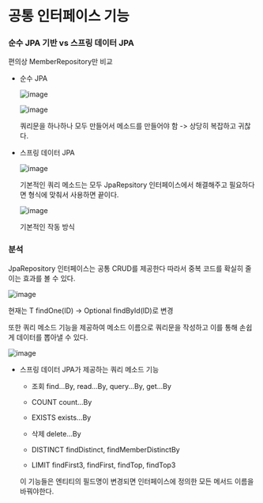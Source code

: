 # 공통 인터페이스 기능

### 순수 JPA 기반 vs 스프링 데이터 JPA

편의상 MemberRepository만 비교

+ 순수 JPA

  ![image](https://github.com/ManchanTime/TrashBoys/assets/127479677/96a77ec5-8057-4860-a71c-d9ef51c3f564)

  ![image](https://github.com/ManchanTime/TrashBoys/assets/127479677/d6ab8bb6-9bce-464d-88e6-16819212ffaa)

  쿼리문을 하나하나 모두 만들어서 메소드를 만들어야 함 -> 상당히 복잡하고 귀찮다.

+ 스프링 데이터 JPA

  ![image](https://github.com/ManchanTime/TrashBoys/assets/127479677/e8867148-6ab7-488b-b8bc-b718fd36341d)

  기본적인 쿼리 메소드는 모두 JpaRepsitory 인터페이스에서 해결해주고 필요하다면 형식에 맞춰서 사용하면 끝이다.

  ![image](https://github.com/ManchanTime/TrashBoys/assets/127479677/56e88a90-c33f-4309-824e-6ed3732e2d32)

  기본적인 작동 방식

### 분석

JpaRepository 인터페이스는 공통 CRUD를 제공한다 따라서 중복 코드를 확실히 줄이는 효과를 볼 수 있다.

![image](https://github.com/ManchanTime/TrashBoys/assets/127479677/854492f0-387b-4537-abf3-7a85ff466c42)

현재는 T findOne(ID) -> Optional<T> findById(ID)로 변경

또한 쿼리 메소드 기능을 제공하여 메소드 이름으로 쿼리문을 작성하고 이를 통해 손쉽게 데이터를 뽑아낼 수 있다.

![image](https://github.com/ManchanTime/TrashBoys/assets/127479677/217a6e87-5873-403a-af04-2a230ffdd97f)

+ 스프링 데이터 JPA가 제공하는 쿼리 메소드 기능

  + 조회
    find...By, read...By, query...By, get...By

  + COUNT
    count...By

  + EXISTS
    exists...By

  + 삭제
    delete...By

  + DISTINCT
    findDistinct, findMemberDistinctBy

  + LIMIT
    findFirst3, findFirst, findTop, findTop3

  이 기능들은 엔티티의 필드명이 변경되면 인터페이스에 정의한 모든 메서드 이름을 바꿔야한다.
